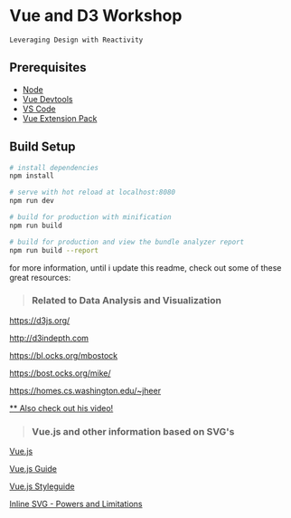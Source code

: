 # Vue and D3 Workshop

`Leveraging Design with Reactivity`

## Prerequisites

- [Node](https://nodejs.org/en/)
- [Vue Devtools](https://github.com/vuejs/vue-devtools)
- [VS Code](https://code.visualstudio.com/)
- [Vue Extension Pack](https://marketplace.visualstudio.com/items?itemName=mubaidr.vuejs-extension-pack)

## Build Setup

```bash
# install dependencies
npm install

# serve with hot reload at localhost:8080
npm run dev

# build for production with minification
npm run build

# build for production and view the bundle analyzer report
npm run build --report
```

for more information, until i update this readme, check out some of these great
resources:

> ### Related to Data Analysis and Visualization

https://d3js.org/

http://d3indepth.com

https://bl.ocks.org/mbostock

https://bost.ocks.org/mike/

https://homes.cs.washington.edu/~jheer

[\*\* Also check out his video!](https://www.youtube.com/watch?v=vc1bq0qIKoA)

> ### Vue.js and other information based on SVG's

[Vue.js](https://vuejs.org)

[Vue.js Guide](https://vuejs.org/v2/guide)

[Vue.js Styleguide](https://vuejs.org/v2/style-guide)

[Inline SVG - Powers and Limitations](https://css-tricks.com/lodge/svg/20-2/)

